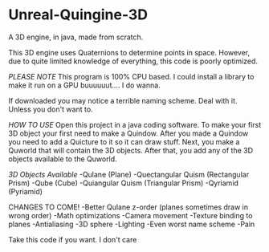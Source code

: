 # Unreal-Quingine-3D
A 3D engine, in java, made from scratch.

This 3D engine uses Quaternions to determine points in space.
However, due to quite limited knowledge of everything,
this code is poorly optimized.

*PLEASE NOTE*
This program is 100% CPU based. I could install a library to
make it run on a GPU buuuuuut.... I do wanna.

If downloaded you may notice a terrible naming scheme.
Deal with it. Unless you don't want to.

*HOW TO USE*
Open this project in a java coding software. To make your first 3D object your first need to make a Quindow.
After you made a Quindow you need to add a Quicture to it so it can draw stuff. Next, you make a Quworld that will contain the 3D objects.
After that, you add any of the 3D objects available to the Quworld.

*3D Objects Available*
-Qulane (Plane)
-Quectangular Quism (Rectangular Prism)
-Qube (Cube)
-Quiangular Quism (Triangular Prism)
-Qyriamid (Pyriamid)

CHANGES TO COME!
-Better Qulane z-order (planes sometimes draw in wrong order)
-Math optimizations
-Camera movement
-Texture binding to planes
-Antialiasing
-3D sphere
-Lighting
-Even worst name scheme
-Pain

Take this code if you want. I don't care
